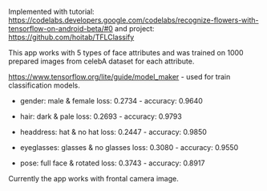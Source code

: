 Implemented with tutorial: https://codelabs.developers.google.com/codelabs/recognize-flowers-with-tensorflow-on-android-beta/#0
and project: https://github.com/hoitab/TFLClassify

This app works with 5 types of face attributes and was trained on 1000 prepared images from celebA dataset for each attribute.

https://www.tensorflow.org/lite/guide/model_maker - used for train classification models.

* gender: male & female
loss: 0.2734 - accuracy: 0.9640

* hair: dark & pale
loss: 0.2693 - accuracy: 0.9793

* headdress: hat & no hat
loss: 0.2447 - accuracy: 0.9850

* eyeglasses: glasses & no glasses
loss: 0.3080 - accuracy: 0.9550

* pose: full face & rotated
loss: 0.3743 - accuracy: 0.8917

Currently the app works with frontal camera image.